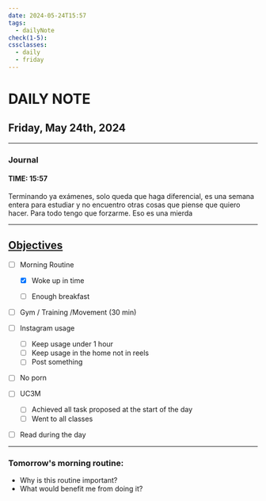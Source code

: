 ```yaml
---
date: 2024-05-24T15:57
tags:
  - dailyNote
check(1-5): 
cssclasses:
  - daily
  - friday
---
```


# DAILY NOTE
## Friday, May 24th, 2024

***
### Journal
#### TIME: 15:57
Terminando ya exámenes, solo queda que haga diferencial, es una semana entera para estudiar y no encuentro otras cosas que piense que quiero hacer. Para todo tengo que forzarme. Eso es una mierda

***

## [Objectives](Objectives%20from%20March%2023%20to%20September%2023%20)

- [ ] Morning Routine
	- [x] Woke up in time
	- [ ] Enough breakfast


- [ ] Gym / Training /Movement (30 min)

- [ ]  Instagram usage
	- [ ] Keep usage under 1 hour
	- [ ] Keep usage in the home not in reels
	- [ ] Post something

- [ ] No porn 

- [ ] UC3M
	- [ ] Achieved all task proposed at the start of the day
	- [ ] Went to all classes

- [ ] Read during the day


---
### Tomorrow's morning routine: 
+ Why is this routine important? 
+ What would benefit me from doing it?
